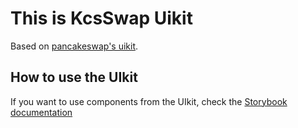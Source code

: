 # This is KcsSwap Uikit
Based on [pancakeswap's uikit](https://www.npmjs.com/package/@pancakeswap-libs/uikit).
 
## How to use the UIkit

If you want to use components from the UIkit, check the [Storybook documentation](https://pancakeswap.github.io/pancake-uikit/)

